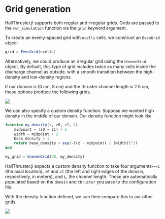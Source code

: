 # Grid generation

HallThruster.jl supports both regular and irregular grids. Grids are passed to the `run_simulation` function via the `grid` keyword argument.

To create an evenly-spaced grid with `ncells` cells, we construct an `EvenGrid` object

```julia
grid = EvenGrid(ncells)
```

Alternatively, we could produce an irregular grid using the `UnevenGrid` object. By default, this type of grid includes twice as many cells inside the discharge channel as outside, with a smooth transition between the high-density and low-density regions.

If our domain is (0 cm, 8 cm) and the thruster channel length is 2.5 cm, these options produce the following grids.

![](../assets/grids.png?raw=true)

We can also specify a custom density function. Suppose we wanted high density in the middle of our domain. Our density function might look like

```julia
function my_density(z, z0, z1, L)
    midpoint = (z0 + z1) / 2
    width = midpoint / 2
    base_density = 1
    return base_density + exp(-((z - midpoint) / (width))^2)
end

my_grid = UnevenGrid(30, my_density)
```

HallThruster.jl expects a custom density function to take four arguments---`z` (the axial location), `z0` and `z1` (the left and right edges of the domain, respectively, in meters), and `L`, the channel length. These are automatically populated based on the `domain` and `thruster` you pass to the configuration file. 

With the density function defined, we can then compare this to our other grids.

![](../assets/grids_custom.png?raw=true)
